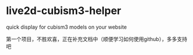# live2d-cubism3-helper
quick display for cubism3 models on your website

第一个项目，不胜欢喜，正在补充文档中（顺便学习如何使用github），多多支持吧
